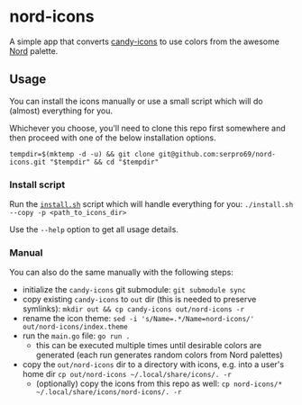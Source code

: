 # nord-icons

A simple app that converts [candy-icons](https://github.com/EliverLara/candy-icons) to use colors from the awesome [Nord](https://github.com/arcticicestudio/nord) palette.

## Usage

You can install the icons manually or use a small script which will do (almost) everything for you.

Whichever you choose, you'll need to clone this repo first somewhere and then proceed with one of the below installation options.

```shell
tempdir=$(mktemp -d -u) && git clone git@github.com:serpro69/nord-icons.git "$tempdir" && cd "$tempdir"
```

### Install script

Run the [`install.sh`](install.sh) script which will handle everything for you: `./install.sh --copy -p <path_to_icons_dir>`

Use the `--help` option to get all usage details.

### Manual

You can also do the same manually with the following steps:

- initialize the `candy-icons` git submodule: `git submodule sync`
- copy existing `candy-icons` to `out` dir (this is needed to preserve symlinks): `mkdir out && cp candy-icons out/nord-icons -r`
- rename the icon theme: `sed -i 's/Name=.*/Name=nord-icons/' out/nord-icons/index.theme`
- run the `main.go` file: `go run .`
  - this can be executed multiple times until desirable colors are generated (each run generates random colors from Nord palettes)
- copy the `out/nord-icons` dir to a directory with icons, e.g. into a user's home dir `cp out/nord-icons ~/.local/share/icons/. -r`
  - (optionally) copy the icons from this repo as well: `cp nord-icons/* ~/.local/share/icons/nord-icons/. -r`
